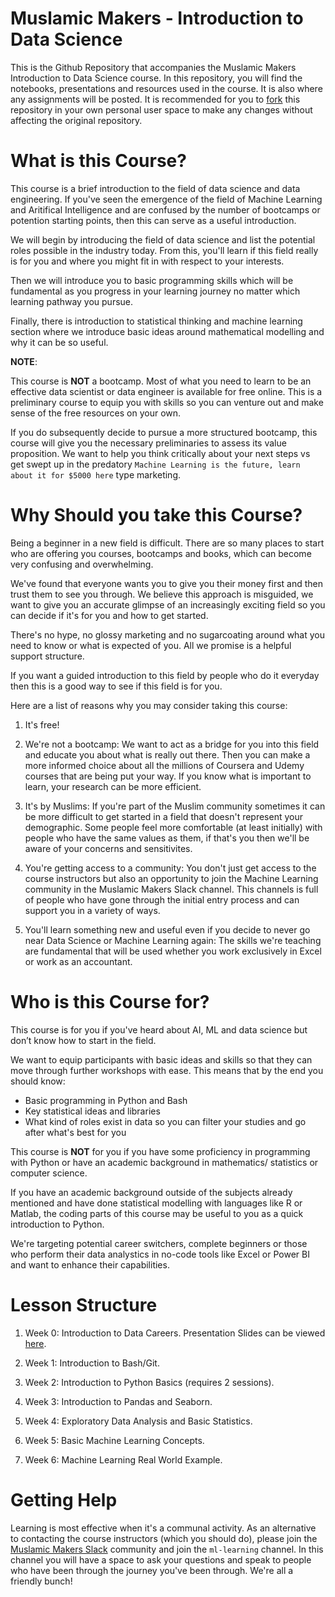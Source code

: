 # Muslamic Makers - Introduction to Data Science

This is the Github Repository that accompanies the Muslamic Makers Introduction to Data Science course. In this repository, you will find the notebooks, presentations and resources used in the course. It is also where any assignments will be posted. It is recommended for you to [fork](https://docs.github.com/en/get-started/quickstart/fork-a-repo) this repository in your own personal user space to make any changes without affecting the original repository. 

# What is this Course?

This course is a brief introduction to the field of data science and data engineering. If you've seen the emergence of the field of Machine Learning and Aritifical Intelligence and are confused by the number of bootcamps or potention starting points, then this can serve as a useful introduction.

We will begin by introducing the field of data science and list the potential roles possible in the industry today. From this, you'll learn if this field really is for you and where you might fit in with respect to your interests.

Then we will introduce you to basic programming skills which will be fundamental as you progress in your learning journey no matter which learning pathway you pursue. 

Finally, there is introduction to statistical thinking and machine learning section where we introduce basic ideas around mathematical modelling and why it can be so useful.

**NOTE**: 

This course is **NOT** a bootcamp. Most of what you need to learn to be an effective data scientist or data engineer is available for free online. This is a preliminary course to equip you with skills so you can venture out and make sense of the free resources on your own.

If you do subsequently decide to pursue a more structured bootcamp, this course will give you the necessary preliminaries to assess its value proposition. We want to help you think critically about your next steps vs get swept up in the predatory `Machine Learning is the future, learn about it for $5000 here` type marketing. 

# Why Should you take this Course? 

Being a beginner in a new field is difficult. There are so many places to start who are offering you courses, bootcamps and books, which can become very confusing and overwhelming. 

We've found that everyone wants you to give you their money first and then trust them to see you through. We believe this approach is misguided, we want to give you an accurate glimpse of an increasingly exciting field so you can decide if it's for you and how to get started. 

There's no hype, no glossy marketing and no sugarcoating around what you need to know or what is expected of you. All we promise is a helpful support structure. 

If you want a guided introduction to this field by people who do it everyday then this is a good way to see if this field is for you.

Here are a list of reasons why you may consider taking this course:

1. It's free!

2. We're not a bootcamp: We want to act as a bridge for you into this field and educate you about what is really out there. Then you can make a more informed choice about all the millions of Coursera and Udemy courses that are being put your way. If you know what is important to learn, your research can be more efficient.

3. It's by Muslims: If you're part of the Muslim community sometimes it can be more difficult to get started in a field that doesn't represent your demographic. Some people feel more comfortable (at least initially) with people who have the same values as them, if that's you then we'll be aware of your concerns and sensitivites.

4. You're getting access to a community: You don't just get access to the course instructors but also an opportunity to join the Machine Learning community in the Muslamic Makers Slack channel. This channels is full of people who have gone through the initial entry process and can support you in a variety of ways.

5. You'll learn something new and useful even if you decide to never go near Data Science or Machine Learning again: The skills we're teaching are fundamental that will be used whether you work exclusively in Excel or work as an accountant.

# Who is this Course for?

This course is for you if you've heard about AI, ML and data science but don’t know how to start in the field. 

We want to equip participants with basic ideas and skills so that they can move through further workshops with ease. This means that by the end you should know:

- Basic programming in Python and Bash
- Key statistical ideas and libraries
- What kind of roles exist in data so you can filter your studies and go after what's best for you

This course is **NOT** for you if you have some proficiency in programming with Python or have an academic background in mathematics/ statistics or computer science.

If you have an academic background outside of the subjects already mentioned and have done statistical modelling with languages like R or Matlab, the coding parts of this course may be useful to you as a quick introduction to Python.

We're targeting potential career switchers, complete beginners or those who perform their data analystics in no-code tools like Excel or Power BI and want to enhance their capabilities.

# Lesson Structure

1. Week 0: Introduction to Data Careers. Presentation Slides can be viewed [here](https://junaidmb.github.io/intro_datacareers/#1). 

2. Week 1: Introduction to Bash/Git. 

3. Week 2: Introduction to Python Basics (requires 2 sessions).

4. Week 3: Introduction to Pandas and Seaborn.

5. Week 4: Exploratory Data Analysis and Basic Statistics.

6. Week 5: Basic Machine Learning Concepts.

7. Week 6: Machine Learning Real World Example.

# Getting Help

Learning is most effective when it's a communal activity. As an alternative to contacting the course instructors (which you should do), please join the [Muslamic Makers Slack](https://muslamicmakers.com/join-our-slack/) community and join the `ml-learning` channel. In this channel you will have a space to ask your questions and speak to people who have been through the journey you've been through. We're all a friendly bunch!

